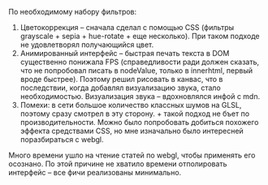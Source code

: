 По необходимому набору фильтров:
1.	Цветокоррекция – сначала сделал с помощью CSS (фильтры grayscale + sepia + hue-rotate + еще несколько). При таком подходе не удовлетворял получающийся цвет.
2.	Анимированный интерфейс – быстрая печать текста в DOM существенно понижала FPS (справедливости ради должен сказать, что не попробовал писать в nodeValue, только в innerhtml, первый вроде быстрее). Поэтому решил рисовать в канвас, что в последствии, когда добавлял визуализацию звука, стало необходимостью.
Визуализация звука – вдохновлялся инфой с mdn.
3.	Помехи: в сети большое количество классных шумов на GLSL, поэтому сразу смотрел в эту сторону. + такой подход не бъет по производительности. Можно было попробовать добиться похожего эффекта средствами CSS, но мне изначально было интересней поразбираться с webgl.


Много времени ушло на чтение статей по webgl, чтобы применять его осознано. По этой причине не хватило времени отполировать интерфейс – все фичи реализованы минимально.  

